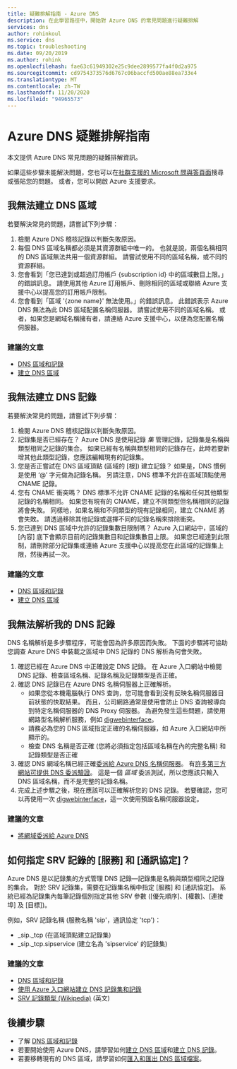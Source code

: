 ```yaml
---
title: 疑難排解指南 - Azure DNS
description: 在此學習路徑中，開始對 Azure DNS 的常見問題進行疑難排解
services: dns
author: rohinkoul
ms.service: dns
ms.topic: troubleshooting
ms.date: 09/20/2019
ms.author: rohink
ms.openlocfilehash: fae63c61949302e25c9dee2899577fa4f0d2a975
ms.sourcegitcommit: cd9754373576d6767c06baccfd500ae88ea733e4
ms.translationtype: MT
ms.contentlocale: zh-TW
ms.lasthandoff: 11/20/2020
ms.locfileid: "94965573"
---
```

# <a name="azure-dns-troubleshooting-guide"></a>Azure DNS 疑難排解指南

本文提供 Azure DNS 常見問題的疑難排解資訊。

如果這些步驟未能解決問題，您也可以在[社群支援的 Microsoft 問與答頁面](/answers/topics/azure-virtual-network.html)搜尋或張貼您的問題。 或者，您可以開啟 Azure 支援要求。


## <a name="i-cant-create-a-dns-zone"></a>我無法建立 DNS 區域

若要解決常見的問題，請嘗試下列步驟：

1.  檢閱 Azure DNS 稽核記錄以判斷失敗原因。
2.  每個 DNS 區域名稱都必須是其資源群組中唯一的。 也就是說，兩個名稱相同的 DNS 區域無法共用一個資源群組。 請嘗試使用不同的區域名稱，或不同的資源群組。
3.  您會看到「您已達到或超過訂用帳戶 {subscription id} 中的區域數目上限。」的錯誤訊息。 請使用其他 Azure 訂用帳戶、刪除相同的區域或聯絡 Azure 支援中心以提高您的訂用帳戶限制。
4.  您會看到「區域 '{zone name}' 無法使用。」的錯誤訊息。 此錯誤表示 Azure DNS 無法為此 DNS 區域配置名稱伺服器。 請嘗試使用不同的區域名稱。 或者，如果您是網域名稱擁有者，請連絡 Azure 支援中心，以便為您配置名稱伺服器。


### <a name="recommended-articles"></a>建議的文章

* [DNS 區域和記錄](dns-zones-records.md)
* [建立 DNS 區域](./dns-getstarted-portal.md)

## <a name="i-cant-create-a-dns-record"></a>我無法建立 DNS 記錄

若要解決常見的問題，請嘗試下列步驟：

1.  檢閱 Azure DNS 稽核記錄以判斷失敗原因。
2.  記錄集是否已經存在？  Azure DNS 是使用記錄 *集* 管理記錄，記錄集是名稱與類型相同之記錄的集合。 如果已經有名稱與類型相同的記錄存在，此時若要新增其他此類型記錄，您應該編輯現有的記錄集。
3.  您是否正嘗試在 DNS 區域頂點 (區域的 [根]) 建立記錄？ 如果是，DNS 慣例是使用 ‘@’ 字元做為記錄名稱。 另請注意，DNS 標準不允許在區域頂點使用 CNAME 記錄。
4.  您有 CNAME 衝突嗎？  DNS 標準不允許 CNAME 記錄的名稱和任何其他類型記錄的名稱相同。 如果您有現有的 CNAME，建立不同類型但名稱相同的記錄將會失敗。  同樣地，如果名稱和不同類型的現有記錄相同，建立 CNAME 將會失敗。 請透過移除其他記錄或選擇不同的記錄名稱來排除衝突。
5.  您已達到 DNS 區域中允許的記錄集數目限制嗎？ Azure 入口網站中，區域的 [內容] 底下會顯示目前的記錄集數目和記錄集數目上限。 如果您已經達到此限制，請刪除部分記錄集或連絡 Azure 支援中心以提高您在此區域的記錄集上限，然後再試一次。 


### <a name="recommended-articles"></a>建議的文章

* [DNS 區域和記錄](dns-zones-records.md)
* [建立 DNS 區域](./dns-getstarted-portal.md)



## <a name="i-cant-resolve-my-dns-record"></a>我無法解析我的 DNS 記錄

DNS 名稱解析是多步驟程序，可能會因為許多原因而失敗。 下面的步驟將可協助您調查 Azure DNS 中裝載之區域中 DNS 記錄的 DNS 解析為何會失敗。

1.  確認已經在 Azure DNS 中正確設定 DNS 記錄。 在 Azure 入口網站中檢閱 DNS 記錄、檢查區域名稱、記錄名稱及記錄類型是否正確。
2.  確認 DNS 記錄已在 Azure DNS 名稱伺服器上正確解析。
    - 如果您從本機電腦執行 DNS 查詢，您可能會看到沒有反映名稱伺服器目前狀態的快取結果。  而且，公司網路通常是使用會防止 DNS 查詢被導向到特定名稱伺服器的 DNS Proxy 伺服器。  為避免發生這些問題，請使用網路型名稱解析服務，例如 [digwebinterface](https://digwebinterface.com)。
    - 請務必為您的 DNS 區域指定正確的名稱伺服器，如 Azure 入口網站中所顯示的。
    - 檢查 DNS 名稱是否正確 (您將必須指定包括區域名稱在內的完整名稱) 和記錄類型是否正確
3.  確認 DNS 網域名稱已經正確[委派給 Azure DNS 名稱伺服器](dns-domain-delegation.md)。 有[許多第三方網站可提供 DNS 委派驗證](https://www.bing.com/search?q=dns+check+tool)。 這是一個 *區域* 委派測試，所以您應該只輸入 DNS 區域名稱，而不是完整的記錄名稱。
4.  完成上述步驟之後，現在應該可以正確解析您的 DNS 記錄。 若要確認，您可以再使用一次 [digwebinterface](https://digwebinterface.com)，這一次使用預設名稱伺服器設定。


### <a name="recommended-articles"></a>建議的文章

* [將網域委派給 Azure DNS](dns-domain-delegation.md)



## <a name="how-do-i-specify-the-service-and-protocol-for-an-srv-record"></a>如何指定 SRV 記錄的 [服務] 和 [通訊協定]？

Azure DNS 是以記錄集的方式管理 DNS 記錄—記錄集是名稱與類型相同之記錄的集合。 對於 SRV 記錄集，需要在記錄集名稱中指定 [服務] 和 [通訊協定]。 系統已經為記錄集內每筆記錄個別指定其他 SRV 參數 ([優先順序]、[權數]、[連接埠] 及 [目標])。

例如，SRV 記錄名稱 (服務名稱 'sip'，通訊協定 'tcp')：

- \_sip.\_tcp (在區域頂點建立記錄集)
- \_sip.\_tcp.sipservice (建立名為 'sipservice' 的記錄集)

### <a name="recommended-articles"></a>建議的文章

* [DNS 區域和記錄](dns-zones-records.md)
* [使用 Azure 入口網站建立 DNS 記錄集和記錄](./dns-getstarted-portal.md)
* [SRV 記錄類型 (Wikipedia)](https://en.wikipedia.org/wiki/SRV_record) \(英文\)


## <a name="next-steps"></a>後續步驟

* 了解 [DNS 區域和記錄](dns-zones-records.md)
* 若要開始使用 Azure DNS，請學習如何[建立 DNS 區域](./dns-getstarted-portal.md)和[建立 DNS 記錄](./dns-getstarted-portal.md)。
* 若要移轉現有的 DNS 區域，請學習如何[匯入和匯出 DNS 區域檔案](dns-import-export.md)。